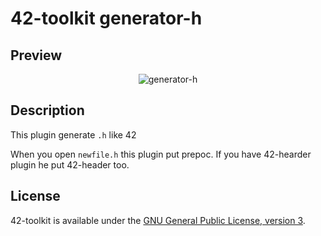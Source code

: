 42-toolkit	generator-h
==========

## Preview

<p align="center" >
	<img src="https://raw.github.com/QuentinPerez/42-toolkit/master/doc/images/generator-h.png" alt="generator-h" title="generator-h">
</p>

## Description

This plugin generate <code>.h</code> like 42

When you open <code>newfile.h</code> this plugin put prepoc.
If you have 42-hearder plugin he put 42-header too.

## License

42-toolkit is available under the [GNU General Public License, version 3](LICENSE).
